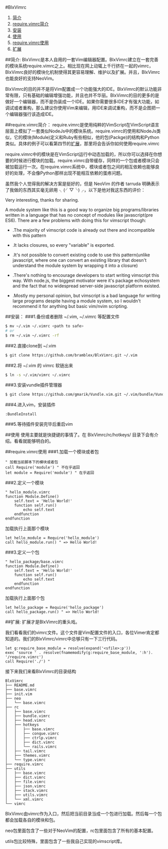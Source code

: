 #BlxVimrc
1. [简介](#简介)
2. [require.vimrc简介](#requirevimrc简介)
3. [安装](#安装)
4. [使用](#使用)
5. [require.vimrc使用](#requirevimrc使用)
6. [扩展](#扩展)

##简介:
BlxVimrc是本人自用的一套Vim编辑器配置。BlxVimrc建立在一套完善的模块系统require.vimrc之上。相比现在网上动辄上千行挤在一起的vimrc，BlxVimrc良好的模块化机制使得其更容易理解、维护以及扩展。并且，BlxVimrc也能良好的支持NeoVim。

BlxVimrc的目的并不是将Vim配置成一个功能强大的IDE。BlxVimrc的默认功能非常有限，只有基础的编辑增强功能，并且也并不华丽。BlxVimrc的目的更多的是做好一个编辑器，而不是伪装成一个IDE。如果你需要很多IDE才有强大功能，如调试或者重构，那么建议你使用Vim来编辑，用IDE来调试重构，而不是企图把一个编辑器强行该造成IDE。

##require.vimrc简介：
require.vimrc是使用纯粹的VimScript在VimScript语言层面上模拟了一套类似NodeJs中的模块系统。require.vimrc的使用和NodeJs类似，它的模块(Module)定义和Ruby有些相似，他的包(Packge)的结构和Python类似。具体的例子可以看第四节的[扩展](#扩展)，那里将会告诉你如何使用require.vimrc

require.vimrc中的模块是在VimScript运行中动态加载的，所以你可以选择在你想要的时候进行模块的加载。require.vimrc自带缓存，同样的一个包或者模块只会被加载运行一次。在require.vimrc系统中，模块或者包之间的相互依赖也能够良好的处理，不会像Python那样出现不能相互依赖的蛋疼问题。

虽然我个人觉得我的解决方案是挺好的，但是 NeoVim 的作者 tarruda 明确表示了我做的东西其实毫无卵用 ╮(╯▽╰)╭，以下是他对我这东西的评价：

Very interesting, thanks for sharing.

A module system like this is a good way to organize big programs/libraries written in a language that has no concept of modules like javascript(pre ES6). There are a few problems with doing this for vimscript though:

* .The majority of vimscript code is already out there and incompatible with this pattern

* .It lacks closures, so every "variable" is exported.

* .It's not possible to convert existing code to use this pattern(unlike javascript, where one can convert an existing library that doesn't understand the module system by wrapping it into a closure)
* .There's nothing to encourage developers to start writing vimscript this way. With node.js, the biggest motivator were it's package echosystem and the fact that no widespread server-side javascript platform existed.
* .Mostly my personal opinion, but vimscript is a bad language for writing large programs despite having a module system, so I wouldn't recommend it for anything but basic vim/nvim scripting.


##安装：
###1.备份或者删除 ~/.vim, ~/.vimrc 等配置文件
```sh
$ mv ~/.vim ~/.vimrc <path to safe>
# or
$ rm ~/.vim ~/.vimrc -rf
```

###2.直接clone到 ~/.vim
```sh
$ git clone https://github.com/bramblex/BlxVimrc.git ~/.vim
```

###2.将 ~/.vim 的 vimrc 软链出来
```sh
$ ln -s ~/.vim/vimrc ~/.vimrc
```

###3.安装vundle插件管理器
```sh
$ git clone https://github.com/gmarik/Vundle.vim.git ~/.vim/bundle/Vundle.vim
```

###4.进入vim，安装插件
```VimL
:BundleInstall
```

###5.等待插件安装完毕后重启vim

##使用
使用主要就是快捷键的事情了。在 BlxVimrc/rc/hotkeys/ 目录下会有介绍。看看就能够明白的。

##require.vimrc使用
###1.加载一个模块或者包

```VimL
" 加载当前脚本下的模块或者包
call Require('module') " 不在乎返回
let module = Require('module') " 在乎返回
```

###2.定义一个模块
```VimL
" hello_module.vimrc
function Module.Define()
    self.text = 'Hello World!'
    function self.run()
        echo self.text
    endfunction
endfunction
```

加载执行上面那个模块
```VimL
let hello_module = Require('hello_module')
call hello_module.run() " => Hello World!
```

###3.定义一个包
```VimL
" hello_package/base.vimrc
function Module.Define()
    self.text = 'Hello World!'
    function self.run()
        echo self.text
    endfunction
endfunction
```
加载执行上面那个包
```VimL
let hello_package = Require('hello_package')
call hello_package.run() " => Hello World!
```

##扩展:
扩展才是BlxVimrc的重头戏。

我们看看我们的vimrc文件。这个文件是Vim配置文件的入口，各位Vimer肯定都知道的。我们的BlxVimrc/vimrc中总够只有一下三行代码。
```VimL
let g:require_base_module = resolve(expand('<sfile>:p')) 
exec 'source ' . resolve(fnamemodify(g:require_base_module, ':h'). '/require.vimrc')
call Require('./') "
```

接下来我们来看BlxVimrc的目录结构
```
BlxVimrc
├── README.md
├── base.vimrc
├── init.vim
├── neo
│   └── base.vimrc
├── rc
│   ├── base.vimrc
│   ├── bundle.vimrc
│   ├── head.vimrc
│   ├── hotkeys
│   │   ├── base.vimrc
│   │   ├── conque.vimrc
│   │   ├── ctrlp.vimrc
│   │   ├── dict.vimrc
│   │   └── rails.vimrc
│   ├── tail.vimrc
│   ├── themes.vimrc
│   └── type.vimrc
├── require.vimrc
├── utils
│   ├── base.vimrc
│   ├── dict.vimrc
│   ├── file.vimrc
│   ├── json.vimrc
│   ├── stack.vimrc
│   ├── utils.vimrc
│   └── xml.vimrc
└── vimrc
```

BlxVimrc由vimrc作为入口，然后把当前目录当成一个包进行加载。然后每一个包都会加载各自的模块和包。

neo包里面包含了一些对于NeoVim的配置，rc包里面包含了所有的基本配置。

utils包比较特殊，里面包含了一些我自己实现的vimscript库。
